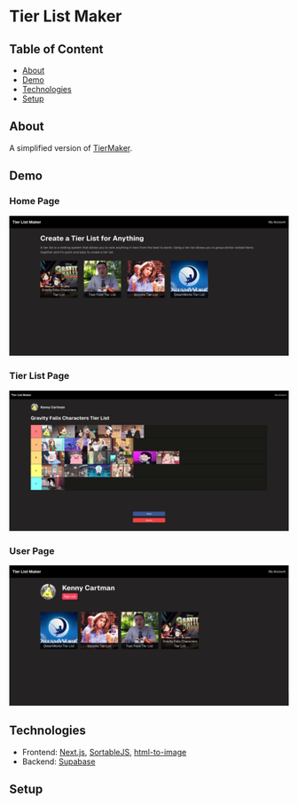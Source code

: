 # Tier List Maker

## Table of Content

- [About](#about)
- [Demo](#demo)
- [Technologies](#technologies)
- [Setup](#setup)

## About

A simplified version of [TierMaker](https://tiermaker.com/).  

## Demo

### Home Page
![demo](./demo//demo%201.png)

### Tier List Page
![demo](./demo//demo%202.png)

### User Page
![demo](./demo//demo%203.png)

## Technologies

 - Frontend: [Next.js](https://nextjs.org/), [SortableJS](https://sortablejs.github.io/Sortable/), [html-to-image](https://www.npmjs.com/package/html-to-image)
 - Backend: [Supabase](https://supabase.com/)

## Setup
